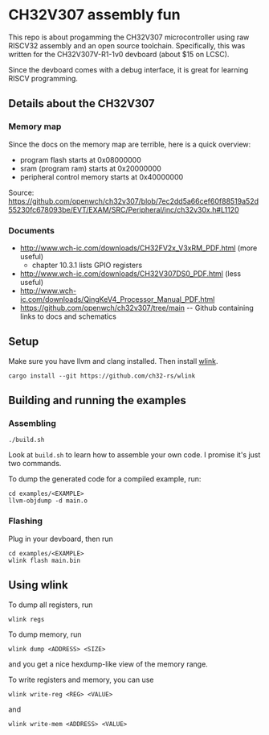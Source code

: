 # CH32V307 assembly fun
This repo is about progamming the CH32V307 microcontroller using raw RISCV32 assembly and an open source toolchain.
Specifically, this was written for the CH32V307V-R1-1v0 devboard (about $15 on LCSC).

Since the devboard comes with a debug interface, it is great for learning RISCV programming.

## Details about the CH32V307
### Memory map
Since the docs on the memory map are terrible, here is a quick overview:

* program flash starts at 0x08000000
* sram (program ram) starts at 0x20000000
* peripheral control memory starts at 0x40000000

Source: https://github.com/openwch/ch32v307/blob/7ec2dd5a66cef60f88519a52d55230fc678093be/EVT/EXAM/SRC/Peripheral/inc/ch32v30x.h#L1120

### Documents
* http://www.wch-ic.com/downloads/CH32FV2x_V3xRM_PDF.html (more useful)
    * chapter 10.3.1 lists GPIO registers
* http://www.wch-ic.com/downloads/CH32V307DS0_PDF.html (less useful)
* http://www.wch-ic.com/downloads/QingKeV4_Processor_Manual_PDF.html
* https://github.com/openwch/ch32v307/tree/main -- Github containing links to docs and schematics


## Setup
Make sure you have llvm and clang installed.
Then install [wlink](https://github.com/ch32-rs/wlink).

    cargo install --git https://github.com/ch32-rs/wlink

## Building and running the examples
### Assembling

    ./build.sh

Look at `build.sh` to learn how to assemble your own code.
I promise it's just two commands.

To dump the generated code for a compiled example, run:

    cd examples/<EXAMPLE>
    llvm-objdump -d main.o

### Flashing
Plug in your devboard, then run

    cd examples/<EXAMPLE>
    wlink flash main.bin

## Using wlink
To dump all registers, run

    wlink regs

To dump memory, run

    wlink dump <ADDRESS> <SIZE>

and you get a nice hexdump-like view of the memory range.

To write registers and memory, you can use

    wlink write-reg <REG> <VALUE>

and

    wlink write-mem <ADDRESS> <VALUE>

